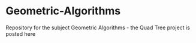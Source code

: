 # Geometric-Algorithms
Repository for the subject Geometric Algorithms - the Quad Tree project is posted here

